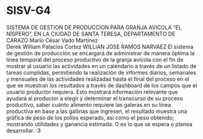 # SISV-G4
SISTEMA DE GESTION DE PRODUCCION PARA GRANJA AVICOLA “EL NÍSPERO”, EN LA CIUDAD DE SANTA TERESA, DEPARTAMENTO DE CARAZO
Mario César Vado Martínez  
Derek William Palacios Cortez 
WILLIAN JOSE RAMOS NARVAEZ 
El sistema de gestión de producción se encargará de administrar de manera óptima la línea temporal del proceso productivo de la granja avícola con el fin de mostrar al usuario las actividades en un calendario a través de un listado de tareas cumplidas, permitiendo la realización de informes diarios, semanales y mensuales de las actividades realizadas hasta el final del proceso en el que se muestran los resultados a través de dashboard de los campos que el usuario productor requiera.  Esto mostrará información relevante que ayudará al productor a elegir y determinar el transcurso de su proceso productivo, saber cuánto alimento requiere las galeras en su línea productiva en base a las gallinas que ingresen, el resultado muestra una gráfica de peso de los pollos esperado, así como el peso obtenido; mostrando utilidades y ganancia estimada.  O es lo que se espera o planea desarrollar. :3
